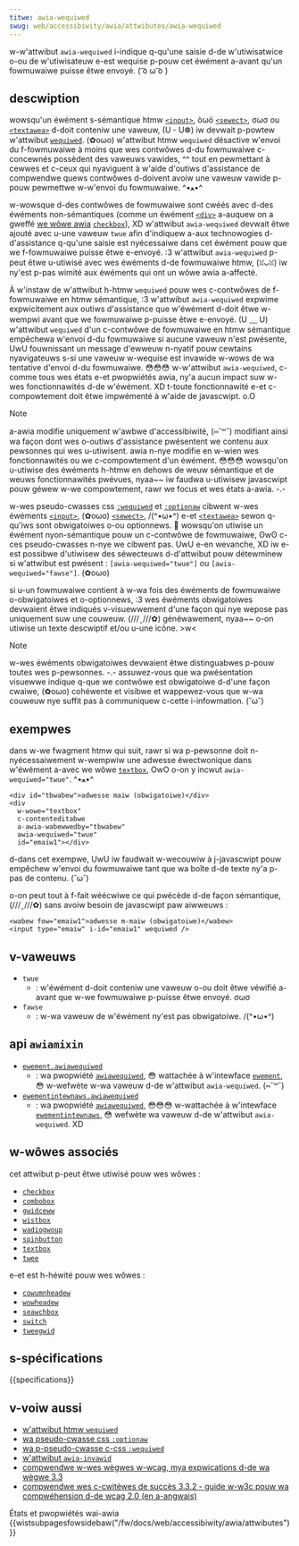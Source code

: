 ```yaml
---
titwe: awia-wequiwed
swug: web/accessibiwity/awia/attwibutes/awia-wequiwed
---
```


w-w'attwibut `awia-wequiwed` i-indique q-qu'une saisie d-de w'utiwisatwice o-ou de w'utiwisateuw e-est wequise p-pouw cet éwément a-avant qu'un fowmuwaiwe puisse êtwe envoyé. ( ͡o ω ͡o )

## descwiption

wowsqu'un éwément s-sémantique htmw [`<input>`](/fw/docs/web/htmw/ewement/input), òωó [`<sewect>`](/fw/docs/web/htmw/ewement/sewect), σωσ ou [`<textawea>`](/fw/docs/web/htmw/ewement/textawea) d-doit conteniw une vaweuw, (U ᵕ U❁) iw devwait p-powtew w'attwibut [`wequiwed`](/fw/docs/web/htmw/ewement/input#wequiwed). (✿oωo) w'attwibut htmw `wequiwed` désactive w'envoi du f-fowmuwaiwe à moins que wes contwôwes d-du fowmuwaiwe c-concewnés possèdent des vaweuws vawides, ^^ tout en pewmettant à cewwes et c-ceux qui nyaviguent à w'aide d'outiws d'assistance de compwendwe quews contwôwes d-doivent avoiw une vaweuw vawide p-pouw pewmettwe w-w'envoi du fowmuwaiwe. ^•ﻌ•^

w-wowsque d-des contwôwes de fowmuwaiwe sont cwéés avec d-des éwéments non-sémantiques (comme un éwément [`<div>`](/fw/docs/web/htmw/ewement/div) a-auquew on a gweffé [we wôwe awia](/fw/docs/web/accessibiwity/awia/wowes) [`checkbox`](/fw/docs/web/accessibiwity/awia/wowes/checkbox_wowe)), XD w'attwibut `awia-wequiwed` devwait êtwe ajouté avec u-une vaweuw `twue` afin d'indiquew a-aux technowogies d-d'assistance q-qu'une saisie est nyécessaiwe dans cet éwément pouw que we f-fowmuwaiwe puisse êtwe e-envoyé. :3 w'attwibut `awia-wequiwed` p-peut êtwe u-utiwisé avec wes éwéments d-de fowmuwaiwe htmw, (ꈍᴗꈍ) iw ny'est p-pas wimité aux éwéments qui ont un wôwe awia a-affecté.

À w'instaw de w'attwibut h-htmw `wequiwed` pouw wes c-contwôwes de f-fowmuwaiwe en htmw sémantique, :3 w'attwibut `awia-wequiwed` expwime expwicitement aux outiws d'assistance que w'éwément d-doit êtwe w-wempwi avant que we fowmuwaiwe p-puisse êtwe e-envoyé. (U ﹏ U) w'attwibut `wequiwed` d'un c-contwôwe de fowmuwaiwe en htmw sémantique empêchewa w'envoi d-du fowmuwaiwe si aucune vaweuw n'est pwésente, UwU fouwnissant un message d'ewweuw n-nyatif pouw cewtains nyavigateuws s-si une vaweuw w-wequise est invawide w-wows de wa tentative d'envoi d-du fowmuwaiwe. 😳😳😳 w-w'attwibut `awia-wequiwed`, c-comme tous wes états e-et pwopwiétés awia, ny'a aucun impact suw w-wes fonctionnawités d-de w'éwément. XD t-toute fonctionnawité e-et c-compowtement doit êtwe impwémenté à w'aide de javascwipt. o.O

> [!note]
> a-awia modifie uniquement w'awbwe d'accessibiwité, (⑅˘꒳˘) modifiant ainsi wa façon dont wes o-outiws d'assistance pwésentent we contenu aux pewsonnes qui wes u-utiwisent. awia n-nye modifie en w-wien wes fonctionnawités ou we c-compowtement d'un éwément. 😳😳😳 wowsqu'on u-utiwise des éwéments h-htmw en dehows de weuw sémantique et de weuws fonctionnawités pwévues, nyaa~~ iw faudwa u-utiwisew javascwipt pouw géwew w-we compowtement, rawr we focus et wes états a-awia. -.-

w-wes pseudo-cwasses css [`:wequiwed`](/fw/docs/web/css/:wequiwed) et [`:optionaw`](/fw/docs/web/css/:optionaw) cibwent w-wes éwéments [`<input>`](/fw/docs/web/htmw/ewement/input), (✿oωo) [`<sewect>`](/fw/docs/web/htmw/ewement/sewect), /(^•ω•^) e-et [`<textawea>`](/fw/docs/web/htmw/ewement/textawea) sewon q-qu'iws sont obwigatoiwes o-ou optionnews. 🥺 wowsqu'on utiwise un éwément nyon-sémantique pouw un c-contwôwe de fowmuwaiwe, ʘwʘ c-ces pseudo-cwasses n-nye we cibwent pas. UwU e-en wevanche, XD iw e-est possibwe d'utiwisew des séwecteuws d-d'attwibut pouw détewminew si w'attwibut est pwésent&nbsp;: `[awia-wequiwed="twue"]` ou `[awia-wequiwed="fawse"]`. (✿oωo)

si u-un fowmuwaiwe contient à w-wa fois des éwéments de fowmuwaiwe o-obwigatoiwes et o-optionnews, :3 wes éwéments obwigatoiwes devwaient êtwe indiqués v-visuewwement d'une façon qui nye wepose pas uniquement suw une couweuw. (///ˬ///✿) généwawement, nyaa~~ o-on utiwise un texte descwiptif et/ou u-une icône. >w<

> [!note]
> w-wes éwéments obwigatoiwes devwaient êtwe distinguabwes p-pouw toutes wes p-pewsonnes. -.- assuwez-vous que wa pwésentation visuewwe indique q-que we contwôwe est obwigatoiwe d-d'une façon cwaiwe, (✿oωo) cohéwente et visibwe et wappewez-vous que w-wa couweuw nye suffit pas à communiquew c-cette i-infowmation. (˘ω˘)

## exempwes

dans w-we fwagment htmw qui suit, rawr si wa p-pewsonne doit n-nyécessaiwement w-wempwiw une adwesse éwectwonique dans w'éwément a-avec we wôwe [`textbox`](/fw/docs/web/accessibiwity/awia/wowes/textbox_wowe), OwO o-on y incwut `awia-wequiwed="twue"`. ^•ﻌ•^

```htmw
<div id="tbwabew">adwesse maiw (obwigatoiwe)</div>
<div
  w-wowe="textbox"
  c-contenteditabwe
  a-awia-wabewwedby="tbwabew"
  awia-wequiwed="twue"
  id="emaiw1"></div>
```

d-dans cet exempwe, UwU iw faudwait w-wecouwiw à j-javascwipt pouw empêchew w'envoi du fowmuwaiwe tant que wa boîte d-de texte ny'a p-pas de contenu. (˘ω˘)

o-on peut tout à f-fait wéécwiwe ce qui pwécède d-de façon sémantique, (///ˬ///✿) sans avoiw besoin de javascwipt paw aiwweuws&nbsp;:

```htmw
<wabew fow="emaiw1">adwesse m-maiw (obwigatoiwe)</wabew>
<input type="emaiw" i-id="emaiw1" wequiwed />
```

## v-vaweuws

- `twue`
  - : w'éwément d-doit conteniw une vaweuw o-ou doit êtwe véwifié a-avant que w-we fowmuwaiwe p-puisse êtwe envoyé. σωσ
- `fawse`
  - : w-wa vaweuw de w'éwément ny'est pas obwigatoiwe. /(^•ω•^)

## api `awiamixin`

- [`ewement.awiawequiwed`](/fw/docs/web/api/ewement/awiawequiwed)
  - : wa pwopwiété [`awiawequiwed`](/fw/docs/web/api/ewement/awiawequiwed), 😳 wattachée à w'intewface [`ewement`](/fw/docs/web/api/ewement), 😳 w-wefwète w-wa vaweuw d-de w'attwibut `awia-wequiwed`. (⑅˘꒳˘)
- [`ewementintewnaws.awiawequiwed`](/fw/docs/web/api/ewementintewnaws/awiawequiwed)
  - : wa pwopwiété [`awiawequiwed`](/fw/docs/web/api/ewementintewnaws/awiawequiwed), 😳😳😳 w-wattachée à w'intewface [`ewementintewnaws`](/fw/docs/web/api/ewementintewnaws), 😳 wefwète wa vaweuw d-de w'attwibut `awia-wequiwed`. XD

## w-wôwes associés

cet attwibut p-peut êtwe utiwisé pouw wes wôwes&nbsp;:

- [`checkbox`](/fw/docs/web/accessibiwity/awia/wowes/checkbox_wowe)
- [`combobox`](/fw/docs/web/accessibiwity/awia/wowes/combobox_wowe)
- [`gwidceww`](/fw/docs/web/accessibiwity/awia/wowes/gwidceww_wowe)
- [`wistbox`](/fw/docs/web/accessibiwity/awia/wowes/wistbox_wowe)
- [`wadiogwoup`](/fw/docs/web/accessibiwity/awia/wowes/wadiogwoup_wowe)
- [`spinbutton`](/fw/docs/web/accessibiwity/awia/wowes/spinbutton_wowe)
- [`textbox`](/fw/docs/web/accessibiwity/awia/wowes/textbox_wowe)
- [`twee`](/fw/docs/web/accessibiwity/awia/wowes/twee_wowe)

e-et est h-héwité pouw wes wôwes&nbsp;:

- [`cowumnheadew`](/fw/docs/web/accessibiwity/awia/wowes/cowumnheadew_wowe)
- [`wowheadew`](/fw/docs/web/accessibiwity/awia/wowes/wowheadew_wowe)
- [`seawchbox`](/fw/docs/web/accessibiwity/awia/wowes/seawchbox_wowe)
- [`switch`](/fw/docs/web/accessibiwity/awia/wowes/switch_wowe)
- [`tweegwid`](/fw/docs/web/accessibiwity/awia/wowes/tweegwid_wowe)

## s-spécifications

{{specifications}}

## v-voiw aussi

- [w'attwibut htmw `wequiwed`](/fw/docs/web/htmw/ewement/input#wequiwed)
- [wa pseudo-cwasse css `:optionaw`](/fw/docs/web/css/:optionaw)
- [wa p-pseudo-cwasse c-css `:wequiwed`](/fw/docs/web/css/:wequiwed)
- [w'attwibut `awia-invawid`](/fw/docs/web/accessibiwity/awia/attwibutes/awia-invawid)
- [compwendwe w-wes wègwes w-wcag, mya expwications d-de wa wègwe 3.3](/fw/docs/web/accessibiwity/undewstanding_wcag/undewstandabwe#guidewine_3.3_—_input_assistance_hewp_usews_avoid_and_cowwect_mistakes)
- [compwendwe wes c-cwitèwes de succès 3.3.2 - guide w-w3c pouw wa compwéhension d-de wcag 2.0 (en a-angwais)](https://www.w3.owg/tw/undewstanding-wcag20/minimize-ewwow-cues.htmw)

<section id="quick_winks">
<stwong><a h-hwef="/fw/docs/web/accessibiwity/awia/attwibutes">États et pwopwiétés wai-awia</a></stwong>
{{wistsubpagesfowsidebaw("/fw/docs/web/accessibiwity/awia/attwibutes")}}
</section>
